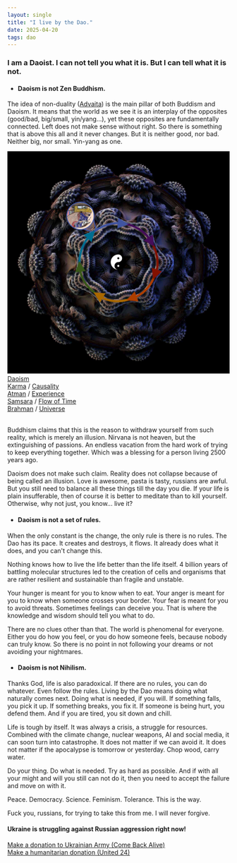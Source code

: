 ```yaml
---
layout: single
title: "I live by the Dao."
date: 2025-04-20
tags: dao
---
```


### I am a Daoist. I can not tell you what it is. But I can tell what it is not.

- #### Daoism is not Zen Buddhism.

The idea of non-duality ([Advaita](https://en.wikipedia.org/wiki/Advaita_Vedanta)) is the main pillar of both Buddism and Daoism.
It means that the world as we see it is an interplay of the opposites (good/bad, big/small, yin/yang...),
yet these opposites are fundamentally connected.
Left does not make sense without right. So there is something that is above this all and it never changes.
But it is neither good, nor bad. Neither big, nor small. Yin-yang as one.

<div class="image-container">
    <img 
        src="/assets/images/diagram.png" 
        alt="Schematic depiction of Daoism, Karma, Atman, Samsara and Brahman" 
        class="main-image" 
    >
    <div class="tooltip tooltip-arrow-down" style="top: 55%; left: 42.7%;">
        <a href="https://en.wikipedia.org/wiki/Daoism">Daoism</a>
    </div>
    <div class="tooltip tooltip-arrow-left" style="top: 39%; left: 6%;">
        <a href="https://en.wikipedia.org/wiki/Karma">Karma</a> / <a href="https://en.wikipedia.org/wiki/Causality">Causality</a>
    </div>
    <div class="tooltip tooltip-arrow-right" style="top: 22.5%; left: 40%;">
        <a href="https://en.wikipedia.org/wiki/%C4%80tman_(Hinduism)">Atman</a> / <a href="https://en.wikipedia.org/wiki/Integrated_information_theory">Experience</a>
    </div>
    <div class="tooltip tooltip-arrow-down" style="bottom: 21%; left: 32%;">
        <a href="https://en.wikipedia.org/wiki/Sa%E1%B9%83s%C4%81ra">Samsara</a> / <a href="https://writings.stephenwolfram.com/2021/11/the-concept-of-the-ruliad/">Flow of Time</a>
    </div>
    <div class="tooltip tooltip-arrow-up" style="top: 1%; left: 34.9%;">
        <a href="https://en.wikipedia.org/wiki/Brahman">Brahman</a> / <a href="https://en.wikipedia.org/wiki/Universe">Universe</a>
    </div>
</div>

<br>

Buddhism claims that this is the reason to withdraw yourself from such reality, which is merely an illusion.
Nirvana is not heaven, but the extinguishing of passions.
An endless vacation from the hard work of trying to keep everything together.
Which was a blessing for a person living 2500 years ago.

Daoism does not make such claim. Reality does not collapse because of being called an illusion.
Love is awesome, pasta is tasty, russians are awful.
But you still need to balance all these things till the day you die.
If your life is plain insufferable, then of course it is better to meditate than to kill yourself.
Otherwise, why not just, you know... live it?

- #### Daoism is not a set of rules.

When the only constant is the change, the only rule is there is no rules.
The Dao has its pace. It creates and destroys, it flows.
It already does what it does, and you can't change this.

Nothing knows how to live the life better than the life itself.
4 billion years of battling molecular structures led to the creation of cells and organisms
that are rather resilient and sustainable than fragile and unstable.

Your hunger is meant for you to know when to eat.
Your anger is meant for you to know when someone crosses your border.
Your fear is meant for you to avoid threats.
Sometimes feelings can deceive you. That is where the knowledge and wisdom should tell you what to do.

There are no clues other than that. The world is phenomenal for everyone.
Either you do how you feel, or you do how someone feels, because nobody can truly know.
So there is no point in not following your dreams or not avoiding your nightmares.

- #### Daoism is not Nihilism.

Thanks God, life is also paradoxical. If there are no rules, you can do whatever. Even follow the rules.
Living by the Dao means doing what naturally comes next. Doing what is needed, if you will.
If something falls, you pick it up. If something breaks, you fix it.
If someone is being hurt, you defend them. And if you are tired, you sit down and chill.

Life is tough by itself. It was always a crisis, a struggle for resources.
Combined with the climate change, nuclear weapons, AI and social media, it can soon turn into catastrophe.
It does not matter if we can avoid it. It does not matter if the apocalypse is tomorrow or yesterday.
Chop wood, carry water.

Do your thing. Do what is needed. Try as hard as possible.
And if with all your might and will you still can not do it,
then you need to accept the failure and move on with it.

Peace. Democracy. Science. Feminism. Tolerance. This is the way.

Fuck you, russians, for trying to take this from me. I will never forgive.

<h4>Ukraine is struggling against Russian aggression right now!</h4>
<a href="https://savelife.in.ua/en/donate-en/">Make a donation to Ukrainian Army (Come Back Alive)</a>
<br>
<a href="https://u24.gov.ua/">Make a humanitarian donation (United 24)</a>